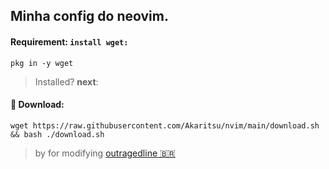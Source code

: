 ## Minha config do neovim.

#### Requirement: ```install wget:```
    pkg in -y wget
> Installed? **next**:

#### 🥥 Download:
    wget https://raw.githubusercontent.com/Akaritsu/nvim/main/download.sh && bash ./download.sh
> by for modifying  [outragedline 🇧🇷](https://github.com/outragedline/neovim-termux)
